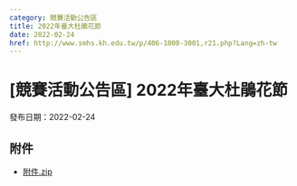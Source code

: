 ```yaml
---
category: 競賽活動公告區
title: 2022年臺大杜鵑花節
date: 2022-02-24
href: http://www.smhs.kh.edu.tw/p/406-1000-3001,r21.php?Lang=zh-tw
---
```


# [競賽活動公告區] 2022年臺大杜鵑花節

發布日期：2022-02-24



## 附件

- [附件.zip](https://www.smhs.kh.edu.tw/app/index.php?Action=downloadfile&file=WVhSMFlXTm9Memt4TDNCMFlWOHlOelV3WHpJME9ERXhOVGxmT0RnNU16SXVlbWx3&fname=DGGGROTSYWQO41XX50LKSWHGRK30OOLKDGUWTSKK4125MLVWKPROVTPOUSSSPKPO)
